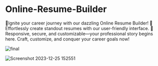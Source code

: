 # Online-Resume-Builder
 🌟Ignite your career journey with our dazzling Online Resume Builder! 🚀 Effortlessly create standout resumes with our user-friendly interface. 🚀 Responsive, secure, and customizable—your professional story begins here. Craft, customize, and conquer your career goals now!



![final](https://github.com/SAHIL7458/Online-Resume-Builder/assets/144415695/56d0ca01-9c94-4803-b45f-ac69d6307d47)

![Screenshot 2023-12-25 152551](https://github.com/SAHIL7458/Online-Resume-Builder/assets/144415695/72cd30c9-7d5d-4bee-b21b-39664e498fb3)
